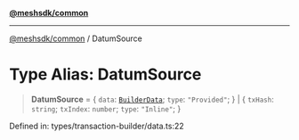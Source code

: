 [**@meshsdk/common**](../README.md)

***

[@meshsdk/common](../globals.md) / DatumSource

# Type Alias: DatumSource

> **DatumSource** = \{ `data`: [`BuilderData`](BuilderData.md); `type`: `"Provided"`; \} \| \{ `txHash`: `string`; `txIndex`: `number`; `type`: `"Inline"`; \}

Defined in: types/transaction-builder/data.ts:22
